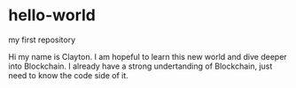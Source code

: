 # hello-world
my first repository 

Hi my name is Clayton. I am hopeful to learn this new world and dive deeper into Blockchain. I already have a strong undertanding of Blockchain, just need to know the code side of it. 
